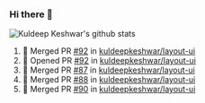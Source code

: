 ### Hi there 👋

<!--
**kuldeepkeshwar/kuldeepkeshwar** is a ✨ _special_ ✨ repository because its `README.md` (this file) appears on your GitHub profile.

Here are some ideas to get you started:

- 🔭 I’m currently working on ...
- 🌱 I’m currently learning ...
- 👯 I’m looking to collaborate on ...
- 🤔 I’m looking for help with ...
- 💬 Ask me about ...
- 📫 How to reach me: ...
- 😄 Pronouns: ...
- ⚡ Fun fact: ...
-->
![Kuldeep Keshwar's github stats](https://github-readme-stats.vercel.app/api?username=kuldeepkeshwar&show_icons=true)

<!--START_SECTION:activity-->
1. 🎉 Merged PR [#92](https://github.com/kuldeepkeshwar/layout-ui/pull/92) in [kuldeepkeshwar/layout-ui](https://github.com/kuldeepkeshwar/layout-ui)
2. 💪 Opened PR [#92](https://github.com/kuldeepkeshwar/layout-ui/pull/92) in [kuldeepkeshwar/layout-ui](https://github.com/kuldeepkeshwar/layout-ui)
3. 🎉 Merged PR [#87](https://github.com/kuldeepkeshwar/layout-ui/pull/87) in [kuldeepkeshwar/layout-ui](https://github.com/kuldeepkeshwar/layout-ui)
4. 🎉 Merged PR [#88](https://github.com/kuldeepkeshwar/layout-ui/pull/88) in [kuldeepkeshwar/layout-ui](https://github.com/kuldeepkeshwar/layout-ui)
5. 🎉 Merged PR [#90](https://github.com/kuldeepkeshwar/layout-ui/pull/90) in [kuldeepkeshwar/layout-ui](https://github.com/kuldeepkeshwar/layout-ui)
<!--END_SECTION:activity-->
